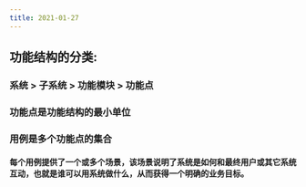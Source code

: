 ```yaml
---
title: 2021-01-27
---
```


## 功能结构的分类:
### 系统 > 子系统 > 功能模块 > 功能点
###
### 功能点是功能结构的最小单位
### 用例是多个功能点的集合
#### 每个用例提供了一个或多个场景，该场景说明了系统是如何和最终用户或其它系统互动，也就是谁可以用系统做什么，从而获得一个明确的业务目标。
